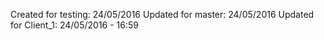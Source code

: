 Created for testing: 24/05/2016
Updated for master: 24/05/2016
Updated for Client_1: 24/05/2016 - 16:59
